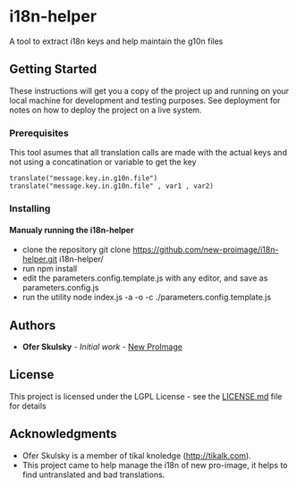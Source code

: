 # i18n-helper

A tool to extract i18n keys and help maintain the g10n files

## Getting Started

These instructions will get you a copy of the project up and running on your local machine for development and testing purposes. See deployment for notes on how to deploy the project on a live system.

### Prerequisites

This tool asumes that all translation calls are made with the actual keys and not using a concatination or variable to get the key

```
translate("message.key.in.g10n.file")
translate("message.key.in.g10n.file" , var1 , var2)
```

### Installing

#### Manualy running the i18n-helper
* clone the repository
	git clone https://github.com/new-proimage/i18n-helper.git i18n-helper/
* run npm install
* edit the parameters.config.template.js with any editor, and save as parameters.config.js
* run the utility
	node index.js -a -o -c ./parameters.config.template.js

## Authors

* **Ofer Skulsky** - *Initial work* - [New ProImage](http://www.new-proimage.com/)

## License

This project is licensed under the LGPL License - see the [LICENSE.md](https://github.com/new-proimage/i18n-helper/blob/master/LICENSE) file for details

## Acknowledgments

* Ofer Skulsky is a member of tikal knoledge (http://tikalk.com).
* This project came to help manage the i18n of new pro-image, it helps to find untranslated and bad translations. 
